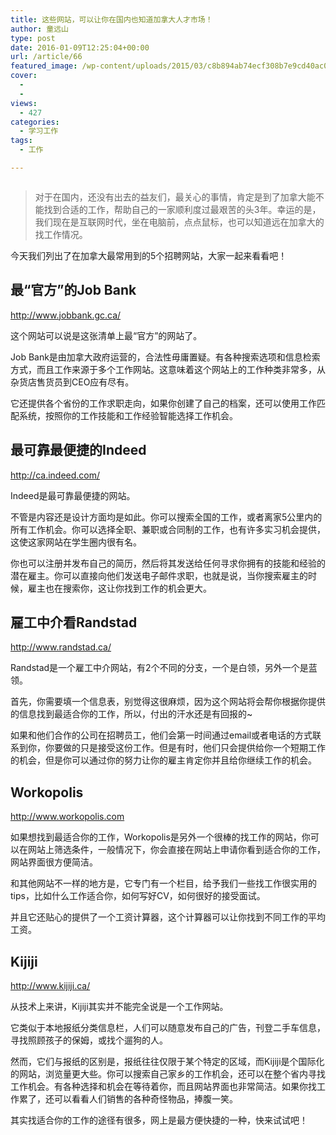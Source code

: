```yaml
---
title: 这些网站，可以让你在国内也知道加拿大人才市场！
author: 童远山
type: post
date: 2016-01-09T12:25:04+00:00
url: /article/66
featured_image: /wp-content/uploads/2015/03/c8b894ab74ecf308b7e9cd40ac0eafb4.jpeg
cover:
  - 
  - 
views:
  - 427
categories:
  - 学习工作
tags:
  - 工作

---
```

<img decoding="async" src="http://52sask.qiniudn.com/uploads/article/20150204/c8b894ab74ecf308b7e9cd40ac0eafb4.jpeg" alt="" />

<div>
  <blockquote>
    <p>
      对于在国内，还没有出去的益友们，最关心的事情，肯定是到了加拿大能不能找到合适的工作，帮助自己的一家顺利度过最艰苦的头3年。幸运的是，我们现在是互联网时代，坐在电脑前，点点鼠标，也可以知道远在加拿大的找工作情况。
    </p>
  </blockquote>
  
  <p>
    今天我们列出了在加拿大最常用到的5个招聘网站，大家一起来看看吧！
  </p>
  
  <h2>
    最“官方”的Job Bank
  </h2>
  
  <p>
    <a href="http://www.jobbank.gc.ca/" target="_blank">http://www.jobbank.gc.ca/</a>
  </p>
  
  <p>
    这个网站可以说是这张清单上最“官方”的网站了。
  </p>
  
  <p>
    Job Bank是由加拿大政府运营的，合法性毋庸置疑。有各种搜索选项和信息检索方式，而且工作来源于多个工作网站。这意味着这个网站上的工作种类非常多，从杂货店售货员到CEO应有尽有。
  </p>
  
  <p>
    它还提供各个省份的工作求职走向，如果你创建了自己的档案，还可以使用工作匹配系统，按照你的工作技能和工作经验智能选择工作机会。
  </p>
  
  <h2>
    最可靠最便捷的Indeed
  </h2>
  
  <p>
    <a title="http://ca.indeed.com/" href="http://ca.indeed.com/" target="_blank">http://ca.indeed.com/</a>
  </p>
  
  <p>
    Indeed是最可靠最便捷的网站。
  </p>
  
  <p>
    不管是内容还是设计方面均是如此。你可以搜索全国的工作，或者离家5公里内的所有工作机会。你可以选择全职、兼职或合同制的工作，也有许多实习机会提供，这使这家网站在学生圈内很有名。
  </p>
  
  <p>
    你也可以注册并发布自己的简历，然后将其发送给任何寻求你拥有的技能和经验的潜在雇主。你可以直接向他们发送电子邮件求职，也就是说，当你搜索雇主的时候，雇主也在搜索你，这让你找到工作的机会更大。
  </p>
  
  <h2>
    雇工中介看Randstad
  </h2>
  
  <p>
    <a title="http://www.randstad.ca/" href="http://www.randstad.ca/" target="_blank">http://www.randstad.ca/</a>
  </p>
  
  <p>
    Randstad是一个雇工中介网站，有2个不同的分支，一个是白领，另外一个是蓝领。
  </p>
  
  <p>
    首先，你需要填一个信息表，别觉得这很麻烦，因为这个网站将会帮你根据你提供的信息找到最适合你的工作，所以，付出的汗水还是有回报的~
  </p>
  
  <p>
    如果和他们合作的公司在招聘员工，他们会第一时间通过email或者电话的方式联系到你，你要做的只是接受这份工作。但是有时，他们只会提供给你一个短期工作的机会，但是你可以通过你的努力让你的雇主肯定你并且给你继续工作的机会。
  </p>
  
  <h2>
    Workopolis
  </h2>
  
  <p>
    <a title="http://www.workopolis.com" href="http://www.workopolis.com" target="_blank">http://www.workopolis.com</a>
  </p>
  
  <p>
    如果想找到最适合你的工作，Workopolis是另外一个很棒的找工作的网站，你可以在网站上筛选条件，一般情况下，你会直接在网站上申请你看到适合你的工作，网站界面很方便简洁。
  </p>
  
  <p>
    和其他网站不一样的地方是，它专门有一个栏目，给予我们一些找工作很实用的tips，比如什么工作适合你，如何写好CV，如何很好的接受面试。
  </p>
  
  <p>
    并且它还贴心的提供了一个工资计算器，这个计算器可以让你找到不同工作的平均工资。
  </p>
  
  <h2>
    Kijiji
  </h2>
  
  <p>
    <a title="http://www.kijiji.ca/" href="http://www.kijiji.ca/" target="_blank">http://www.kijiji.ca/</a>
  </p>
  
  <p>
    从技术上来讲，Kijiji其实并不能完全说是一个工作网站。
  </p>
  
  <p>
    它类似于本地报纸分类信息栏，人们可以随意发布自己的广告，刊登二手车信息，寻找照顾孩子的保姆，或找个遛狗的人。
  </p>
  
  <p>
    然而，它们与报纸的区别是，报纸往往仅限于某个特定的区域，而Kijiji是个国际化的网站，浏览量更大些。你可以搜索自己家乡的工作机会，还可以在整个省内寻找工作机会。有各种选择和机会在等待着你，而且网站界面也非常简洁。如果你找工作累了，还可以看看人们销售的各种奇怪物品，捧腹一笑。
  </p>
  
  <p>
    其实找适合你的工作的途径有很多，网上是最方便快捷的一种，快来试试吧！
  </p>
</div>

&nbsp;

&nbsp;

&nbsp;